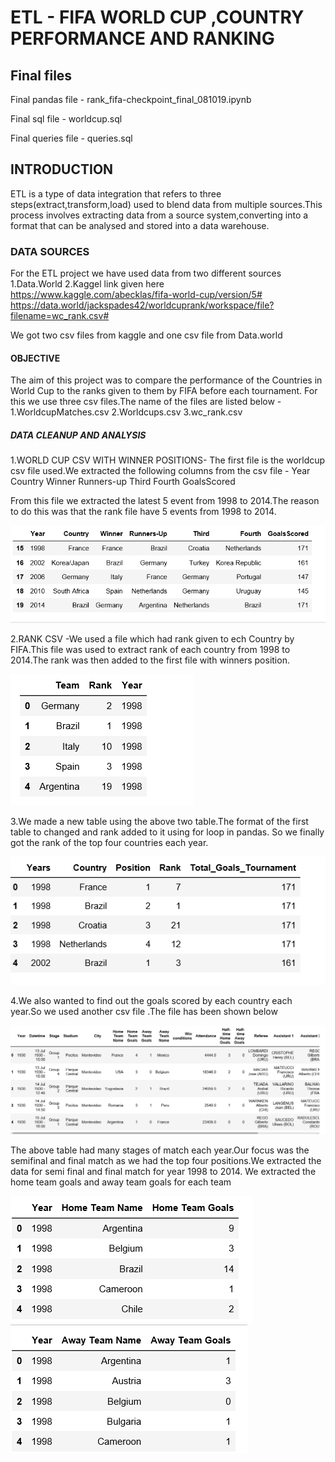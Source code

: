 # ETL - FIFA WORLD CUP ,COUNTRY PERFORMANCE AND RANKING

## Final files
Final pandas file -  rank_fifa-checkpoint_final_081019.ipynb

Final sql file - worldcup.sql

Final queries file - queries.sql

## INTRODUCTION
ETL is a type of data integration that refers to three steps(extract,transform,load) used to blend data from multiple sources.This process involves extracting data from a source system,converting into a format that can be analysed and stored into a data warehouse.

### DATA SOURCES 
For the ETL project we have used data from two different sources
1.Data.World
2.Kaggel
       link given here  https://www.kaggle.com/abecklas/fifa-world-cup/version/5#
                        https://data.world/jackspades42/worldcuprank/workspace/file?filename=wc_rank.csv#
  
  We got two csv files from kaggle and one csv file from Data.world
  

#### OBJECTIVE
The aim of this project was to compare the performance of the Countries in World Cup to the ranks given to them by FIFA before each tournament.
For this we use three csv files.The name of the files are listed below -
1.WorldcupMatches.csv
2.Worldcups.csv
3.wc_rank.csv

##### DATA CLEANUP AND ANALYSIS

1.WORLD CUP CSV WITH WINNER POSITIONS- The first file is the worldcup csv file used.We extracted the following columns from the csv file -
Year
Country
Winner
Runners-up
Third 
Fourth
GoalsScored

From this file we extracted the latest 5 event from 1998 to 2014.The reason to do this was that the rank file have 5 events from 1998 to 2014.


![Table showing the cleaned data for positions in World cup ](images_etl/winner_img.PNG)


2.RANK CSV -We used a file which had rank given to ech Country by FIFA.This file was used to extract rank of each country from 1998 to 2014.The rank was then added to the first file with winners position.


![Table showing the ranks ](images_etl/rank_1.PNG)

3.We made a new table using the above two table.The format of the first table to changed and rank added to it using for loop in pandas.
So we finally got the rank of the top four countries each year.

![Table showing the ranks ](images_etl/finalfile_consolidated.PNG)

4.We also wanted to find out the goals scored by each country each year.So we used another csv file .The file has been shown below


![Table showing the ranks ](images_etl/world_cup_whole.PNG)

The above table had many stages of match each year.Our focus was the semifinal and final match as we had the top four positions.We extracted the data for semi final and final match for year 1998 to 2014.
We extracted the home team goals and away team goals for each team 


![Table showing the ranks ](images_etl/home_team.PNG)                ![Table showing the ranks ](images_etl/away_team.PNG)          
                                                              
















